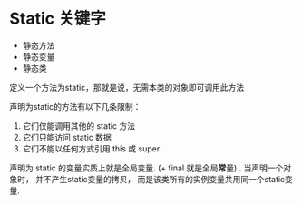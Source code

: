 # Static 关键字

* 静态方法
* 静态变量
* 静态类

定义一个方法为static，那就是说，无需本类的对象即可调用此方法

声明为static的方法有以下几条限制：

1. 它们仅能调用其他的 static 方法
2. 它们只能访问 static 数据
3. 它们不能以任何方式引用 this 或 super

声明为 static 的变量实质上就是全局变量.
(+ final 就是全局**常**量) .
当声明一个对象时，
并不产生static变量的拷贝，
而是该类所有的实例变量共用同一个static变量.
